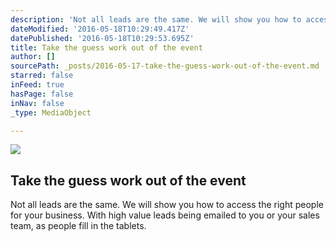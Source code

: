 ```yaml
---
description: 'Not all leads are the same. We will show you how to access the right people for your business. With high value leads being emailed to you or your sales team, as people fill in the tablets.  '
dateModified: '2016-05-18T10:29:49.417Z'
datePublished: '2016-05-18T10:29:53.695Z'
title: Take the guess work out of the event
author: []
sourcePath: _posts/2016-05-17-take-the-guess-work-out-of-the-event.md
starred: false
inFeed: true
hasPage: false
inNav: false
_type: MediaObject

---
```

<article style=""><img src="https://s3-us-west-2.amazonaws.com/the-grid-img/p/28eb0ddcd1e0bed413873ba06e70b6155c7d10e9.jpg" /><h1>Take the guess work out of the event</h1><p>Not all leads are the same. We will show you how to access the right people for your business. With high value leads being emailed to you or your sales team, as people fill in the tablets. </p></article>